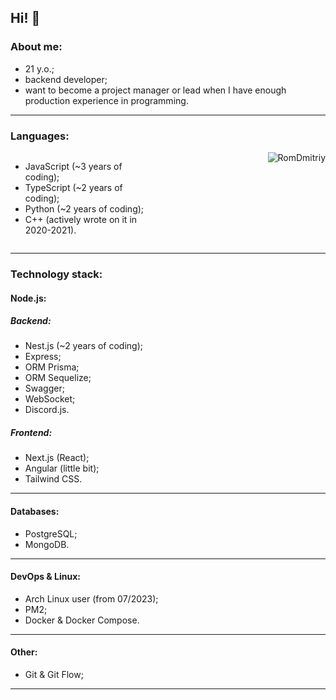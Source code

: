 Hi! 👋
---
### About me:
- 21 y.o.;
- backend developer;
- want to become a project manager or lead when I have enough production experience in programming.
---
### Languages:
<div style='display: flex; flex-direction: row; justify-content: space-between'>
<ul style='width: 40%'>
<li>JavaScript (~3 years of coding);</li>
<li>TypeScript (~2 years of coding);</li>
<li>Python (~2 years of coding);</li>
<li>C++ (actively wrote on it in 2020-2021).</li>
</ul>
<img src="https://github-readme-stats.vercel.app/api/top-langs?username=RomDmitriy&show_icons=true&locale=en&layout=compact&theme=dracula" alt="RomDmitriy" />
</div>

---
### Technology stack:
#### Node.js:
##### Backend:
- Nest.js (~2 years of coding);
- Express;
- ORM Prisma;
- ORM Sequelize;
- Swagger;
- WebSocket;
- Discord.js.
##### Frontend:
- Next.js (React);
- Angular (little bit);
- Tailwind CSS.
---
#### Databases:
- PostgreSQL;
- MongoDB.
---
#### DevOps & Linux:
- Arch Linux user (from 07/2023);
- PM2;
- Docker & Docker Compose.
---
#### Other:
- Git & Git Flow;
---
